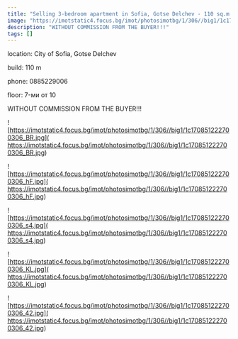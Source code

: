 ```yaml
---
title: "Selling 3-bedroom apartment in Sofia, Gotse Delchev - 110 sq.m / 246120 EUR :: imot.bg Ad"
image: "https://imotstatic4.focus.bg/imot/photosimotbg/1/306//big1/1c170851222700306_Fg.jpg"
description: "WITHOUT COMMISSION FROM THE BUYER!!!"
tags: []
---
```


location: City of Sofia, Gotse Delchev

build: 110 m

phone: 0885229006

floor: 7-ми от 10

WITHOUT COMMISSION FROM THE BUYER!!!


![https://imotstatic4.focus.bg/imot/photosimotbg/1/306//big1/1c170851222700306_BR.jpg]( https://imotstatic4.focus.bg/imot/photosimotbg/1/306//big1/1c170851222700306_BR.jpg)


![https://imotstatic4.focus.bg/imot/photosimotbg/1/306//big1/1c170851222700306_hF.jpg]( https://imotstatic4.focus.bg/imot/photosimotbg/1/306//big1/1c170851222700306_hF.jpg)


![https://imotstatic4.focus.bg/imot/photosimotbg/1/306//big1/1c170851222700306_s4.jpg]( https://imotstatic4.focus.bg/imot/photosimotbg/1/306//big1/1c170851222700306_s4.jpg)


![https://imotstatic4.focus.bg/imot/photosimotbg/1/306//big1/1c170851222700306_KL.jpg]( https://imotstatic4.focus.bg/imot/photosimotbg/1/306//big1/1c170851222700306_KL.jpg)


![https://imotstatic4.focus.bg/imot/photosimotbg/1/306//big1/1c170851222700306_42.jpg]( https://imotstatic4.focus.bg/imot/photosimotbg/1/306//big1/1c170851222700306_42.jpg)



